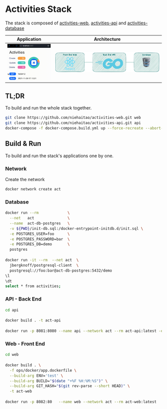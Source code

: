 # Activities Stack

The stack is composed of [activities-web](https://github.com/niehaitao/activities-web), [activities-api](https://github.com/niehaitao/activities-api) and [activities-database](activities/init-db.sql)

|                 Application                  |                Architecture                |
| :------------------------------------------: | :----------------------------------------: |
| <img src=".data/activities.gif" width="300" /> | <img src="../.data/architecture.png" width="1000" /> |

## TL;DR

To build and run the whole stack together.

```bash
git clone https://github.com/niehaitao/activities-web.git web
git clone https://github.com/niehaitao/activities-api.git api
docker-compose -f docker-compose.build.yml up --force-recreate --abort-on-container-exit --build
```

## Build & Run

To build and run the stack's applications one by one.

### Network

Create the network
```bash
docker network create act
```

### Database

```bash
docker run --rm             \
  --net   act               \
  --name  act-db-postgres   \
  -v ${PWD}/init-db.sql:/docker-entrypoint-initdb.d/init.sql \
  -e POSTGRES_USER=foo      \
  -e POSTGRES_PASSWORD=bar  \
  -e POSTGRES_DB=demo       \
  postgres

docker run -it --rm  --net act  \
  jbergknoff/postgresql-client  \
  postgresql://foo:bar@act-db-postgres:5432/demo
\l
\dt
select * from activities;
```

### API - Back End

```bash
cd api

docker build . -t act-api

docker run -p 8081:8080 --name api --network act --rm act-api:latest -e 

```

### Web - Front End

```bash
cd web

docker build . \
  -f ops/docker/app.dockerfile \
  --build-arg ENV='test' \
  --build-arg BUILD="$(date "+%F %H:%M:%S")" \
  --build-arg GIT_HASH="$(git rev-parse --short HEAD)" \
  -t act-web

docker run -p 8082:80   --name web --network act --rm act-web:latest
```
